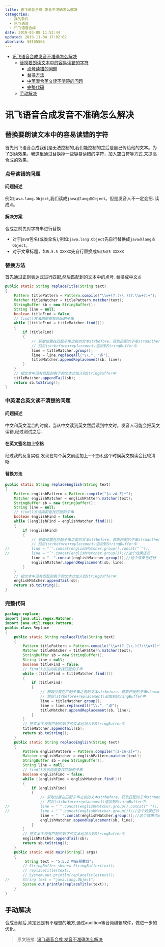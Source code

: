 ```yaml
---
title: 讯飞语音合成 发音不准确怎么解决
categories: 
  - 我的软件
  - 讯飞语音
  - 讯飞语音合成
date: 2019-03-08 11:52:44
updated: 2019-11-04 17:02:02
abbrlink: 59f05565
---
```

- [讯飞语音合成发音不准确怎么解决](/blog/59f05565/#讯飞语音合成发音不准确怎么解决)
    - [替换要朗读文本中的容易读错的字符](/blog/59f05565/#替换要朗读文本中的容易读错的字符)
        - [点号读错的问题](/blog/59f05565/#点号读错的问题)
        - [替换方法](/blog/59f05565/#替换方法)
        - [中英混合英文读不清楚的问题](/blog/59f05565/#中英混合英文读不清楚的问题)
        - [完整代码](/blog/59f05565/#完整代码)
    - [手动解决](/blog/59f05565/#手动解决)

<!--more-->
<script src="https://cdn.bootcss.com/jquery/3.4.0/jquery.slim.min.js"></script>
<script>$(document).ready(function () {$(".post-body > ul:nth-child(1)").hide();});</script>

<!--end-->
# 讯飞语音合成发音不准确怎么解决 #
## 替换要朗读文本中的容易读错的字符 ##
首先讯飞语音合成我们是无法控制的,我们能控制的之后是自己传给他的文本。为了朗读效果，我这里通过替换掉一些容易读错的字符，加入空白符等方式,来提高合成的效果。
### 点号读错的问题 ###
#### 问题描述 ####
例如`java.lang.Object`,我们读成`java点lang点Object`。但是发音人不一定会把`.`读成`点`。
#### 解决方案 ####
合成之前先对字符串进行替换
- 对于java包名(或类全名),例如:`java.lang.Object`先自行替换成`java点lang点Object`。
- 对于文章标题，如`5.5.5 XXXXX`先自行替换成`5点5点5 XXXXX`


### 替换方法 ###
首先通过正则表达式进行匹配,然后匹配到的文本中的点号`.`替换成中文`点`
```java
public static String replaceTitle(String text)
{
	Pattern titlePattern = Pattern.compile("\\w+(?:(\\.)(?:\\w+))+");
	Matcher titleMatcher = titlePattern.matcher(text);
	StringBuffer sb = new StringBuffer();
	String line = null;
	boolean titleFind = false;
	// find()方法向前查找匹配的子串
	while ((titleFind = titleMatcher.find()))
	{
		if (titleFind)
		{
			// 获取位置在匹配子串之前的文本strbefore，获取匹配的子串strmacther，然后把匹配的子串strmacther替换为replacement，
			// 然后(strbefore+replacement)追加到StringBuffer中
			line = titleMatcher.group();
			line = line.replaceAll("\\.", "点");
			titleMatcher.appendReplacement(sb, line);
		}
	}
	// 把文本中没有匹配的剩下的文本也加入到StringBuffer中
	titleMatcher.appendTail(sb);
	return sb.toString();
}
```
### 中英混合英文读不清楚的问题 ###
#### 问题描述 ####
中文和英文混合的时候，当从中文读到英文然后读到中文时，发音人可能会把英文读错,经过测试之后.
#### 在英文签名加上空格 ####
经过我的反复实验,发现在每个英文前面加上`一个空格`,这个时候英文朗读会比较清晰.
#### 替换方法 ####
```java
public static String replaceEnglish(String text)
{
	Pattern englishPattern = Pattern.compile("[a-zA-Z]+");
	Matcher englishMatcher = englishPattern.matcher(text);
	StringBuffer sb = new StringBuffer();
	String line = null;
	// find()方法向前查找匹配的子串
	boolean englishFind = false;
	while ((englishFind = englishMatcher.find()))
	{
		if (englishFind)
		{
			// 获取位置在匹配子串之前的文本strbefore，获取匹配的子串strmacther，然后把匹配的子串strmacther替换为replacement，
			// 然后(strbefore+replacement)追加到StringBuffer中
//			line = "`".concat(englishMatcher.group().concat("`"));
//			line = "`".concat(englishMatcher.group());//这个效果还行
			line = "  ".concat(englishMatcher.group());//这个效果也还行
			englishMatcher.appendReplacement(sb, line);
		}
	}
	// 把文本中没有匹配的剩下的文本也加入到StringBuffer中
	englishMatcher.appendTail(sb);
	return sb.toString();
}
```
### 完整代码 ###
```java
package replace;
import java.util.regex.Matcher;
import java.util.regex.Pattern;
public class Replace
{
	public static String replaceTitle(String text)
	{
		Pattern titlePattern = Pattern.compile("\\w+(?:(\\.)(?:\\w+))+");
		Matcher titleMatcher = titlePattern.matcher(text);
		StringBuffer sb = new StringBuffer();
		String line = null;
		boolean titleFind = false;
		// find()方法向前查找匹配的子串
		while ((titleFind = titleMatcher.find()))
		{
			if (titleFind)
			{
				// 获取位置在匹配子串之前的文本strbefore，获取匹配的子串strmacther，然后把匹配的子串strmacther替换为replacement，
				// 然后(strbefore+replacement)追加到StringBuffer中
				line = titleMatcher.group();
				line = line.replaceAll("\\.", "点");
				titleMatcher.appendReplacement(sb, line);
			}
		}
		// 把文本中没有匹配的剩下的文本也加入到StringBuffer中
		titleMatcher.appendTail(sb);
		return sb.toString();
	}
	public static String replaceEnglish(String text)
	{
		Pattern englishPattern = Pattern.compile("[a-zA-Z]+");
		Matcher englishMatcher = englishPattern.matcher(text);
		StringBuffer sb = new StringBuffer();
		String line = null;
		// find()方法向前查找匹配的子串
		boolean englishFind = false;
		while ((englishFind = englishMatcher.find()))
		{
			if (englishFind)
			{
				// 获取位置在匹配子串之前的文本strbefore，获取匹配的子串strmacther，然后把匹配的子串strmacther替换为replacement，
				// 然后(strbefore+replacement)追加到StringBuffer中
//				line = "`".concat(englishMatcher.group().concat("`"));
//				line = "`".concat(englishMatcher.group());//这个效果还行
				line = "  ".concat(englishMatcher.group());//这个效果也还行
				englishMatcher.appendReplacement(sb, line);
			}
		}
		// 把文本中没有匹配的剩下的文本也加入到StringBuffer中
		englishMatcher.appendTail(sb);
		return sb.toString();
	}
	public static void main(String[] args)
	{
		 String text = "5.5.2 构造器重载";
		// StringBuffer sb=new StringBuffer(text);
		// replaceTitle(text);
		// System.out.println(replaceTitle(text));
//		String text = "java.lang.Object";
		System.out.println(replaceTitle(text));
	}
}

```
## 手动解决 ##
合成音频后,肯定还是有不理想的地方,通过audition等音频编辑软件，做进一步的优化。

>原文链接: [讯飞语音合成 发音不准确怎么解决](https://lanlan2017.github.io/blog/59f05565/)
